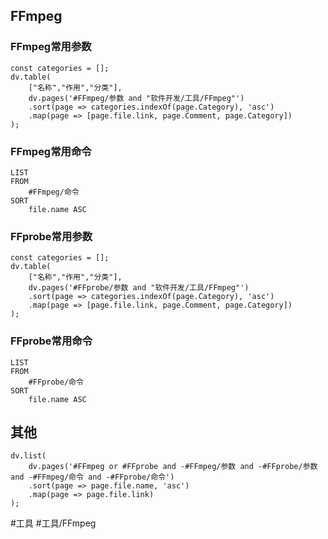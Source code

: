 ## FFmpeg
### FFmpeg常用参数
```dataviewjs
const categories = [];
dv.table(
	["名称","作用","分类"],
	dv.pages('#FFmpeg/参数 and "软件开发/工具/FFmpeg"')
	.sort(page => categories.indexOf(page.Category), 'asc')
	.map(page => [page.file.link, page.Comment, page.Category])
);
```

### FFmpeg常用命令
```dataview
LIST
FROM
	#FFmpeg/命令 
SORT
	file.name ASC
```

### FFprobe常用参数
```dataviewjs
const categories = [];
dv.table(
	["名称","作用","分类"],
	dv.pages('#FFprobe/参数 and "软件开发/工具/FFmpeg"')
	.sort(page => categories.indexOf(page.Category), 'asc')
	.map(page => [page.file.link, page.Comment, page.Category])
);
```

### FFprobe常用命令
```dataview
LIST
FROM
	#FFprobe/命令
SORT
	file.name ASC
```

## 其他
```dataviewjs
dv.list(
	dv.pages('#FFmpeg or #FFprobe and -#FFmpeg/参数 and -#FFprobe/参数 and -#FFmpeg/命令 and -#FFprobe/命令')
	.sort(page => page.file.name, 'asc')
	.map(page => page.file.link)
);
```

#工具 #工具/FFmpeg 